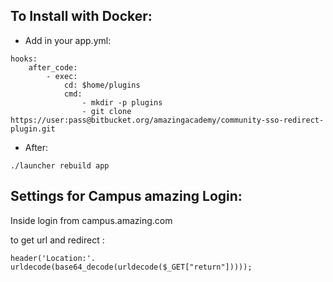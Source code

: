 ## To Install with Docker:

* Add in your app.yml:
```
hooks:
	after_code:
		- exec:
			cd: $home/plugins
			cmd:
				- mkdir -p plugins
				- git clone https://user:pass@bitbucket.org/amazingacademy/community-sso-redirect-plugin.git
```

* After:
```
./launcher rebuild app
```

## Settings for Campus amazing Login:
Inside login from campus.amazing.com

to get url and redirect :

```
header('Location:'. urldecode(base64_decode(urldecode($_GET["return"]))));
```
